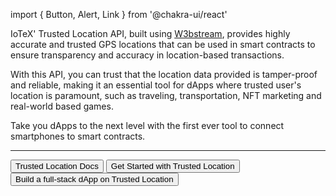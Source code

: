 import { Button, Alert, Link } from '@chakra-ui/react'

IoTeX' Trusted Location API, built using [W3bstream](https://w3bstream.com/), provides highly accurate and trusted GPS locations that can be used in smart contracts to ensure transparency and accuracy in location-based transactions. 

With this API, you can trust that the location data provided is tamper-proof and reliable, making it an essential tool for dApps where trusted user's location is paramount, such as traveling, transportation, NFT marketing and real-world based games. 

Take you dApps to the next level with the first ever tool to connect smartphones to smart contracts. 

___

<Button colorScheme= "teal" mr={12} mt={12}>
  <Link href='https://iotex.gitbook.io/trustedlocation/overview/iotex-trusted-location-api' isExternal>
    Trusted Location Docs
  </Link>
</Button>

<Button colorScheme= "teal" mt={12}>
  <Link href='https://developers.iotex.io/posts/get-started-with-trusted-location' isExternal>
    Get Started with Trusted Location
  </Link>
</Button>

<Button colorScheme= "teal" mt={12}>
  <Link href='https://developers.iotex.io/posts/build-a-full-stack-dapp-on-trusted-location' isExternal>
    Build a full-stack dApp on Trusted Location
  </Link>
</Button>
